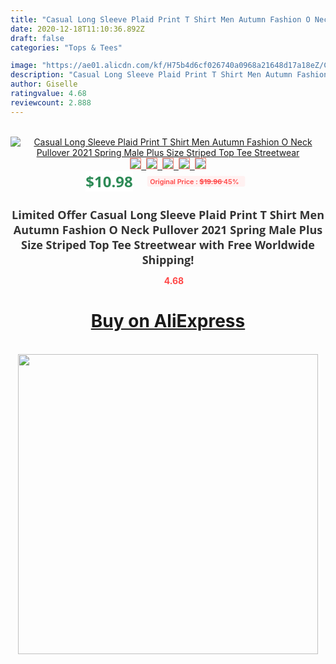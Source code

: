 ```yaml
---
title: "Casual Long Sleeve Plaid Print T Shirt Men Autumn Fashion O Neck Pullover 2021 Spring Male Plus Size Striped Top Tee Streetwear"
date: 2020-12-18T11:10:36.892Z
draft: false
categories: "Tops & Tees"

image: "https://ae01.alicdn.com/kf/H75b4d6cf026740a0968a21648d17a18eZ/Casual-Long-Sleeve-Plaid-Print-T-Shirt-Men-Autumn-Fashion-O-Neck-Pullover-2021-Spring-Male.jpg"
description: "Casual Long Sleeve Plaid Print T Shirt Men Autumn Fashion O Neck Pullover 2021 Spring Male Plus Size Striped Top Tee Streetwear"
author: Giselle
ratingvalue: 4.68
reviewcount: 2.888
---
```

<br>
<div style="text-align: center;">
<a href="https://s.click.aliexpress.com/e/_AAhK6Z" target="_blank" rel="nofollow noopener noreferrer"><img alt="Casual Long Sleeve Plaid Print T Shirt Men Autumn Fashion O Neck Pullover 2021 Spring Male Plus Size Striped Top Tee Streetwear" class="magnifier-image" src="https://ae01.alicdn.com/kf/H75b4d6cf026740a0968a21648d17a18eZ/Casual-Long-Sleeve-Plaid-Print-T-Shirt-Men-Autumn-Fashion-O-Neck-Pullover-2021-Spring-Male.jpg_640x640.jpg">
<br>
<img style="border:1px solid salmon" src="https://ae01.alicdn.com/kf/H75b4d6cf026740a0968a21648d17a18eZ/Casual-Long-Sleeve-Plaid-Print-T-Shirt-Men-Autumn-Fashion-O-Neck-Pullover-2021-Spring-Male.jpg_120x120.jpg">&nbsp;&nbsp;<img style="border:1px solid salmon" src="https://ae01.alicdn.com/kf/H0f389f7e4f3e43bea3293ac6dc4176e7e/Casual-Long-Sleeve-Plaid-Print-T-Shirt-Men-Autumn-Fashion-O-Neck-Pullover-2021-Spring-Male.jpg_120x120.jpg">&nbsp;&nbsp;<img style="border:1px solid salmon" src="https://ae01.alicdn.com/kf/Hf206b74bf66a433884c11f88c220f3a7r/Casual-Long-Sleeve-Plaid-Print-T-Shirt-Men-Autumn-Fashion-O-Neck-Pullover-2021-Spring-Male.jpg_120x120.jpg">&nbsp;&nbsp;<img style="border:1px solid salmon" src="https://ae01.alicdn.com/kf/H1df1ec78e437493e9fd0db1dd645ef6eM/Casual-Long-Sleeve-Plaid-Print-T-Shirt-Men-Autumn-Fashion-O-Neck-Pullover-2021-Spring-Male.jpg_120x120.jpg">&nbsp;&nbsp;<img style="border:1px solid salmon" src="https://ae01.alicdn.com/kf/H0d605eb72d52403a85e023ec1b51aa54Q/Casual-Long-Sleeve-Plaid-Print-T-Shirt-Men-Autumn-Fashion-O-Neck-Pullover-2021-Spring-Male.jpg_120x120.jpg"></a></div><br0>
<div style="text-align: center;"><span style="background-color: white; border: 0px; box-sizing: border-box; color: seagreen; display: inline-block; font-family: &quot;open sans&quot; , &quot;arial&quot; , &quot;helvetica&quot; , sans-serif , &quot;heiti&quot;; font-size: 24px; font-stretch: inherit; font-weight: 700; line-height: inherit; margin: 0px 10px 0px 0px; padding: 0px; vertical-align: middle;">$10.98 </span>
<span style="background: rgb(255 , 241 , 241); border-radius: 3px; border: 0px; box-sizing: border-box; color: #ff4747; display: inline-block; font-family: inherit; font-size: 12px; font-stretch: inherit; font-style: inherit; font-variant: inherit; font-weight: 600; line-height: inherit; margin: 0px; padding: 2px 5px; transform: scale(0.9); vertical-align: middle;">Original Price : <b style="text-decoration: line-through;">$19.96 </b> 45%&nbsp;&nbsp;</span></div>
<h1 style="color: #333333; display: inline-block; font-family: &quot;open sans&quot; , &quot;arial&quot; , &quot;helvetica&quot; , sans-serif , &quot;heiti&quot;; font-size: 18px; font-stretch: inherit; font-weight: 700; text-align: center;">Limited Offer Casual Long Sleeve Plaid Print T Shirt Men Autumn Fashion O Neck Pullover 2021 Spring Male Plus Size Striped Top Tee Streetwear with Free Worldwide Shipping!</h1>
<div style="color: #ff4747; text-align: center;">
<img src="https://4.bp.blogspot.com/-M0ZcTcb-5uY/XleCXlxnR4I/AAAAAAAAAEc/OrjgMkXV1oMQFaCRZj5HQwOCBcu3w1FegCPcBGAYYCw/s1600/star.png" style="height: 15px;">&nbsp;<b>4.68</b></div>
<div class="button_cont" align="center"><a class="buynow_a" href="https://s.click.aliexpress.com/e/_AAhK6Z" target="_blank" rel="nofollow noopener noreferrer"><H1>Buy on AliExpress</H1></a></div><br>
<div class="separator" style="clear: both; text-align: center;">
<img src="https://lh3.googleusercontent.com/-pTy5HemUv9M/XlePHvY0dAI/AAAAAAAAAE4/0nX5iRUoIWY8eMW9Dpxeirr157OZliDIgCLcBGAsYHQ/s1600/badge.gif" width="480">
</div>
